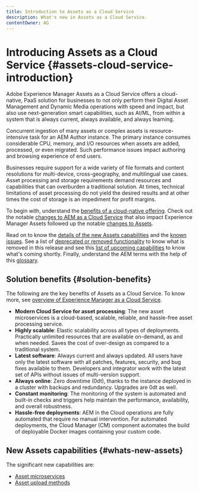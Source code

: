 ```yaml
---
title: Introduction to Assets as a Cloud Service
description: What's new in Assets as a Cloud Service.
contentOwner: AG
---
```


# Introducing Assets as a Cloud Service {#assets-cloud-service-introduction}

<!-- Need review information from gklebus -->

Adobe Experience Manager Assets as a Cloud Service offers a cloud-native, PaaS solution for businesses to not only perform their Digital Asset Management and Dynamic Media operations with speed and impact, but also use next-generation smart capabilities, such as AI/ML, from within a system that is always current, always available, and always learning.

Concurrent ingestion of many assets or complex assets is resource-intensive task for an AEM Author instance. The primary instance consumes considerable CPU, memory, and I/O resources when assets are added, processed, or even migrated. Such performance issues impact authoring and browsing experience of end users.

Businesses require support for a wide variety of file formats and content resolutions for multi-device, cross-geography, and multilingual use cases. Asset processing and storage requirements demand resources and capabilities that can overburden a traditional solution. At times, technical limitations of asset processing do not yield the desired results and at other times the cost of storage is an impediment for profit margins.

To begin with, understand the [benefits of a cloud-native offering](#solution-benefits). Check out the notable [changes to AEM as a Cloud Service](/help/release-notes/aem-cloud-changes.md) that also impact Experience Manager Assets followed up the notable [changes to Assets](/help/assets/assets-cloud-changes.md).

Read on to know the [details of the new Assets capabilities](#whats-new-assets) and the [known issues](/help/release-notes/known-issues.md). See a list of [deprecated or removed functionality](/help/release-notes/deprecated-removed-features.md) to know what is removed in this release and see this [list of upcoming capabilities](/help/release-notes/known-issues.md#upcoming-assets-capabilities) to know what's coming shortly. Finally, understand the AEM terms with the help of this [glossary](/help/overview/terminology.md).

## Solution benefits {#solution-benefits}

The following are the key benefits of Assets as a Cloud Service. To know more, see [overview of Experience Manager as a Cloud Service](/help/overview/introduction.md).

* **Modern Cloud Service for asset processing**: The new asset microservices is a cloud-based, scalable, reliable, and hassle-free asset processing service.
* **Highly scalable**: Elastic scalability across all types of deployments. Practically unlimited resources that are available on-demand, as and when needed. Saves the cost of over-design as compared to a traditional system.
* **Latest software**: Always current and always updated. All users have only the latest software with all patches, features, security, and bug fixes available to them. Developers and integrator work with the latest set of APIs without issues of multi-version support.
* **Always online**: Zero downtime (0dt), thanks to the instance deployed in a cluster with backups and redundancy. Upgrades are 0dt as well.
* **Constant monitoring**: The monitoring of the system is automated and built-in checks and triggers help maintain the performance, availability, and overall robustness.
* **Hassle-free deployments**: AEM in the Cloud operations are fully automated that require no manual intervention. For automated deployments, the Cloud Manager (CM) component automates the build of deployable Docker images containing your custom code.

## New Assets capabilities {#whats-new-assets}

The significant new capabilities are:

* [Asset microservices](/help/assets/asset-microservices-overview.md)
* [Asset upload methods](/help/assets/add-assets.md)
